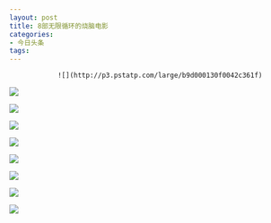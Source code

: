 ```yaml
---
layout: post
title: 8部无限循环的烧脑电影
categories:
- 今日头条
tags:
---
```

				![](http://p3.pstatp.com/large/b9d000130f0042c361f)

![](http://p3.pstatp.com/large/ba200007a2abb7e0218)

![](http://p3.pstatp.com/large/ba500007b75951dc768)

![](http://p3.pstatp.com/large/ba300007ae594b25add)

![](http://p1.pstatp.com/large/ba400007b0fb1684385)

![](http://p8.pstatp.com/large/b0f00088f2ff0ced37f)

![](http://p3.pstatp.com/large/b9e000132166e5962c5)

![](http://p1.pstatp.com/large/b9d000130ea4b1e167f)

![](http://p3.pstatp.com/large/b0f00088f361d10ca93)